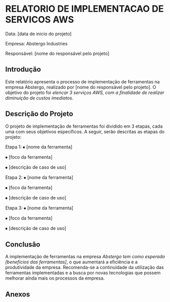# RELATORIO DE IMPLEMENTACAO DE SERVICOS AWS
Data: [data de inicio do projeto]

Empresa: Abstergo Industries

Responsável: [nome do responsável pelo projeto]

## Introdução
Este relatório apresenta o processo de implementação de ferramentas na empresa Abstergo, realizado por [nome do responsável pelo projeto]. O objetivo do projeto foi *elencar 3 serviços AWS, com a finalidade de realizar diminuição de custos imediatos*.

## Descrição do Projeto
O projeto de implementação de ferramentas foi dividido em 3 etapas, cada uma com seus objetivos específicos. A seguir, serão descritas as etapas do projeto:

Etapa 1:
⦁	[nome da ferramenta]

⦁	[foco da ferramenta]

⦁	[descrição de caso de uso]


Etapa 2:
⦁	[nome da ferramenta]

⦁	[foco da ferramenta]

⦁	[descrição de caso de uso]

Etapa 3:
⦁	[nome da ferramenta]

⦁	[foco da ferramenta]

⦁	[descrição de caso de uso]

## Conclusão
A implementação de ferramentas na empresa *Abstergo tem como esperado [benefícios das ferramentas]*, o que aumentará a eficiência e a produtividade da empresa. Recomenda-se a continuidade da utilização das ferramentas implementadas e a busca por novas tecnologias que possem melhorar ainda mais os processos da empresa.

## Anexos
